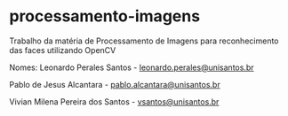 # processamento-imagens
 Trabalho da matéria de Processamento de Imagens para reconhecimento das faces utilizando OpenCV 

Nomes: 
Leonardo Perales Santos - leonardo.perales@unisantos.br

Pablo de Jesus Alcantara - pablo.alcantara@unisantos.br

Vivian Milena Pereira dos Santos - vsantos@unisantos.br